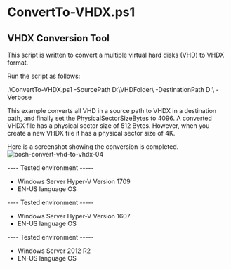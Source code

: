 # ConvertTo-VHDX.ps1
## VHDX Conversion Tool

This script is written to convert a multiple virtual hard disks (VHD) to VHDX format.

Run the script as follows:

.\ConvertTo-VHDX.ps1 -SourcePath D:\VHDFolder\ -DestinationPath D:\ -Verbose

This example converts all VHD in a source path to VHDX in a destination path, and finally set the PhysicalSectorSizeBytes to 4096.
A converted VHDX file has a physical sector size of 512 Bytes. However, when you create a new VHDX file it has a physical sector size of 4K. 

Here is a screenshot showing the conversion is completed.
![posh-convert-vhd-to-vhdx-04](https://user-images.githubusercontent.com/13448198/36154255-431d3300-10ea-11e8-9fb2-c42613265d85.png)

---- Tested environment -----
- Windows Server Hyper-V Version 1709
- EN-US language OS

---- Tested environment -----
- Windows Server Hyper-V Version 1607 
- EN-US language OS

---- Tested environment -----
- Windows Server 2012 R2
- EN-US language OS